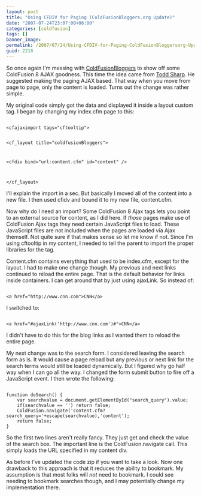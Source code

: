 ```yaml
---
layout: post
title: "Using CFDIV for Paging (ColdFusionBloggers.org Update)"
date: "2007-07-24T23:07:00+06:00"
categories: [coldfusion]
tags: []
banner_image: 
permalink: /2007/07/24/Using-CFDIV-for-Paging-ColdFusionBloggersorg-Update
guid: 2218
---
```


So once again I'm messing with <a href="http://www.coldfusionbloggers.org">ColdFusionBloggers</a> to show off some ColdFusion 8 AJAX goodness. This time the idea came from <a href="http://cfsilence.com/blog/client/">Todd Sharp</a>. He suggested making the paging AJAX based. That way when you move from page to page, only the content is loaded. Turns out the change was rather simple. 

My original code simply got the data and displayed it inside a layout custom tag. I began by changing my index.cfm page to this:

<code>
&lt;cfajaximport tags="cftooltip"&gt;

&lt;cf_layout title="coldfusionBloggers"&gt;

&lt;cfdiv bind="url:content.cfm" id="content" /&gt;

&lt;/cf_layout&gt;
</code>

I'll explain the import in a sec. But basically I moved all of the content into a new file. I then used cfidv and bound it to my new file, content.cfm. 

Now why do I need an import? Some ColdFusion 8 Ajax tags lets you point to an external source for content, as I did here. If <i>those</i> pages make use of ColdFusion Ajax tags they need certain JavaScript files to load. These JavaScript files are not included when the pages are loaded via Ajax themself. Not quite sure if that makes sense so let me know if not. Since I'm using cftooltip in my content, I needed to tell the parent to import the proper libraries for the tag.

Content.cfm contains everything that used to be index.cfm, except for the layout. I had to make one change though. My previous and next links continued to reload the entire page. That is the default behavior for links inside containers. I can get around that by just using ajaxLink. So instead of:

<code>
&lt;a href="http://www.cnn.com"&gt;CNN&lt;/a&gt;
</code>

I switched to:

<code>
&lt;a href="#ajaxLink('http://www.cnn.com')#"&gt;CNN&lt;/a&gt;
</code>

I didn't have to do this for the blog links as I wanted them to reload the entire page. 

My next change was to the search form. I considered leaving the search form as is. It would cause a page reload but any previous or next link for the search terms would still be loaded dynamically. But I figured why go half way when I can go all the way. I changed the form submit button to fire off a JavaScript event. I then wrote the following:

<code>
function doSearch() {
	var searchvalue = document.getElementById("search_query").value;
	if(searchvalue == '') return false;
	ColdFusion.navigate('content.cfm?search_query='+escape(searchvalue),'content');
	return false;
}
</code>

So the first two lines aren't really fancy. They just get and check the value of the search box. The important line is the ColdFusion.navigate call. This simply loads the URL specified in my content div. 

As before I've updated the code zip if you want to take a look. Now one drawback to this approach is that it reduces the ability to bookmark. My assumption is that most folks will <i>not</i> need to bookmark. I could see needing to bookmark searches though, and I may potentially change my implementation there.